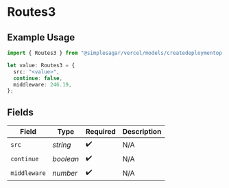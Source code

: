 # Routes3

## Example Usage

```typescript
import { Routes3 } from "@simplesagar/vercel/models/createdeploymentop.js";

let value: Routes3 = {
  src: "<value>",
  continue: false,
  middleware: 246.19,
};
```

## Fields

| Field              | Type               | Required           | Description        |
| ------------------ | ------------------ | ------------------ | ------------------ |
| `src`              | *string*           | :heavy_check_mark: | N/A                |
| `continue`         | *boolean*          | :heavy_check_mark: | N/A                |
| `middleware`       | *number*           | :heavy_check_mark: | N/A                |